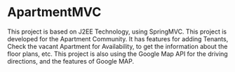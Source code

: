 # ApartmentMVC
This project is based on J2EE Technology, using SpringMVC. This project is developed for the Apartment Community. It has features for adding Tenants, Check the vacant Apartment for Availability, to get the information about the floor plans, etc. This project is also using the Google Map API for the driving directions, and the features of Google MAP.
